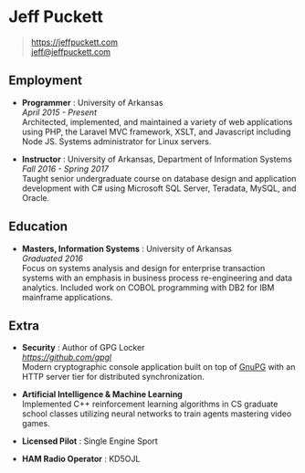# Jeff Puckett

> https://jeffpuckett.com  
> jeff@jeffpuckett.com  

## Employment

* **Programmer** : University of Arkansas  
    *April 2015 - Present*  
    Architected, implemented, and maintained a variety of web applications using
    PHP, the Laravel MVC framework, XSLT, and Javascript including Node JS.
    Systems administrator for Linux servers.

* **Instructor** : University of Arkansas, Department of Information Systems  
    *Fall 2016 - Spring 2017*  
    Taught senior undergraduate course on database design and application
    development with C# using Microsoft SQL Server, Teradata, MySQL, and Oracle.

## Education

* **Masters, Information Systems** : University of Arkansas  
    *Graduated 2016*  
    Focus on systems analysis and design for enterprise transaction systems with
    an emphasis in business process re-engineering and data analytics.
    Included work on COBOL programming with DB2 for IBM mainframe applications.

## Extra

* **Security** : Author of GPG Locker  
    *https://github.com/gpgl*  
    Modern cryptographic console application built on top of [GnuPG][1]
    with an HTTP server tier for distributed synchronization.

* **Artificial Intelligence & Machine Learning**  
    Implemented C++ reinforcement learning algorithms in CS graduate school classes
    utilizing neural networks to train agents mastering video games.

* **Licensed Pilot** : Single Engine Sport

* **HAM Radio Operator** : KD5OJL

[1]:https://www.gnupg.org/
